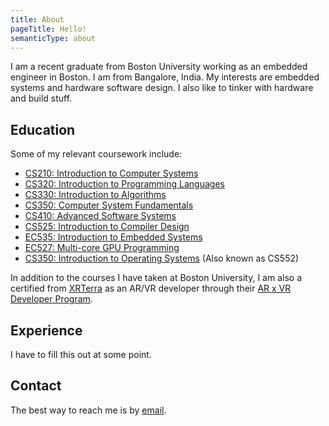 ```yaml
---
title: About
pageTitle: Hello!
semanticType: about
---
```


I am a recent graduate from Boston University working as an embedded engineer in Boston. I am from Bangalore, India. My interests are embedded systems and hardware software design. I also like to tinker with hardware and build stuff.

## Education

Some of my relevant coursework include:

- [CS210: Introduction to Computer Systems](https://www.cs.bu.edu/~richwest/cs210_fall_2019/index.html)
- [CS320: Introduction to Programming Languages](https://www.cs.bu.edu/faculty/kfoury/UNI-Teaching/CS320-Fall16/)
- [CS330: Introduction to Algorithms](https://docs.google.com/document/d/12t5T5ZpYAEs3_VMdonQVeoldJMvRpPIVO51oHqtJBus/edit)
- [CS350: Computer System Fundamentals](https://cs-people.bu.edu/ssarkar1/cs350/courses/cs350/)
- [CS410: Advanced Software Systems](https://www.cs.bu.edu/~richwest/cs410_fall_2020/index.html)
- [CS525: Introduction to Compiler Design](https://hwxi.github.io/TEACHING/)
- [EC535: Introduction to Embedded Systems](https://www.bu.edu/peaclab/files/2022/11/ec535_syllabus_sp21.pdf)
- [EC527: Multi-core GPU Programming](http://people.bu.edu/herbordt/teaching.htm)
- [CS350: Introduction to Operating Systems](https://www.cs.bu.edu/~richwest/cs350_spring_2021/index.html) (Also known as CS552)

In addition to the courses I have taken at Boston University, I am also a certified from [XRTerra](https://www.xrterra.com/) as an AR/VR developer through their [AR x VR Developer Program](https://www.xrterra.com/programs/ar-x-vr-developer-program/).

## Experience

I have to fill this out at some point.

## Contact

The best way to reach me is by [email](mailto:arasikere.rahul@gmail.com).